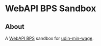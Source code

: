# WebAPI BPS Sandbox

## About

A [WebAPI BPS](https://webapi.bps.go.id/developer/) sandbox for [udin-min-wage](https://github.com/gulfaniputra/udin-min-wage).
